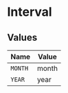 # Interval


## Values

| Name    | Value   |
| ------- | ------- |
| `MONTH` | month   |
| `YEAR`  | year    |